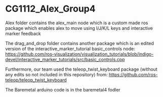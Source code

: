 # CG1112_Alex_Group4

Alex folder contains the alex_main node which is a custom made ros package which enables alex to move using I/J/K/L keys and interactive marker feedback

The drag_and_drop folder contains another package which is an edited version of the interactive_marker_tutorial basic_controls node:
https://github.com/ros-visualization/visualization_tutorials/blob/indigo-devel/interactive_marker_tutorials/src/basic_controls.cpp

Furthermore, our team used the teleop_twist_keyboard package (without any edits so not included in this repository) from:
https://github.com/ros-teleop/teleop_twist_keyboard

The Baremetal arduino code is in the baremetal4 fodler
